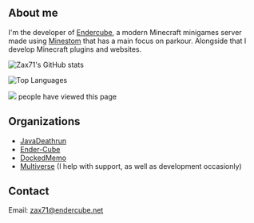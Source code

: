 ## About me
I'm the developer of [Endercube](https://endercube.net), a modern Minecraft minigames server made using [Minestom](https://minestom.net) that has a main focus on parkour.
Alongside that I develop Minecraft plugins and websites.

![Zax71's GitHub stats](https://github-readme-stats.vercel.app/api?username=zax71&show_icons=true&theme=dracula&border_color=ff6e96&include_all_commits=true)

![Top Languages](https://github-readme-stats.vercel.app/api/top-langs/?username=zax71&layout=compact&theme=dracula&border_color=ff6e96)

<img src="https://profile-counter.glitch.me/zax71/count.svg"> people have viewed this page
## Organizations

 * [JavaDeathrun](https://github.com/JavaDeathrun)
 * [Ender-Cube](https://github.com/Ender-Cube)
 * [DockedMemo](https://github.com/DockedMemo)
 * [Multiverse](https://github.com/Multiverse) (I help with support, as well as development occasionly)

## Contact

Email: [zax71@endercube.net](mailto:zax71@endercube.net)

